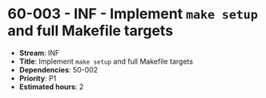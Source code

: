 # 60-003 - INF - Implement `make setup` and full Makefile targets
- **Stream**: INF
- **Title**: Implement `make setup` and full Makefile targets
- **Dependencies**: 50-002
- **Priority**: P1
- **Estimated hours**: 2
